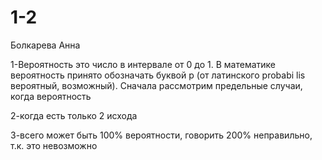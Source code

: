 # 1-2
Болкарева Анна

1-Вероятность это число в интервале от 0 до 1. В математике вероятность принято обозначать буквой р (от латинского probabi lis вероятный, возможный). Сначала рассмотрим предельные случаи, когда вероятность

2-когда есть только 2 исхода

3-всего может быть 100% вероятности, говорить 200% неправильно, т.к. это невозможно

